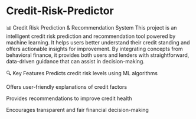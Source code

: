 # Credit-Risk-Predictor

📊 Credit Risk Prediction & Recommendation System
This project is an intelligent credit risk prediction and recommendation tool powered by machine learning. It helps users better understand their credit standing and offers actionable insights for improvement. By integrating concepts from behavioral finance, it provides both users and lenders with straightforward, data-driven guidance that can assist in decision-making.

🔍 Key Features
Predicts credit risk levels using ML algorithms

Offers user-friendly explanations of credit factors

Provides recommendations to improve credit health

Encourages transparent and fair financial decision-making
